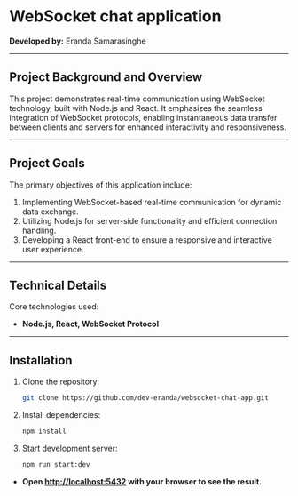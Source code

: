 # WebSocket chat application
**Developed by:** Eranda Samarasinghe  
<hr />

## Project Background and Overview  
This project demonstrates real-time communication using WebSocket technology, built with Node.js and React. It emphasizes the seamless integration of WebSocket protocols, enabling instantaneous data transfer between clients and servers for enhanced interactivity and responsiveness.  
<hr />

## Project Goals  
The primary objectives of this application include:  

1. Implementing WebSocket-based real-time communication for dynamic data exchange.  
2. Utilizing Node.js for server-side functionality and efficient connection handling.  
3. Developing a React front-end to ensure a responsive and interactive user experience.  
<hr />

## Technical Details  
Core technologies used:  

- **Node.js, React, WebSocket Protocol**  
<hr />

## Installation  
1. Clone the repository:  
   ```sh
   git clone https://github.com/dev-eranda/websocket-chat-app.git

2. Install dependencies:  
   ```sh
   npm install

3. Start development server:
   ```sh
   npm run start:dev 

- **Open [http://localhost:5432](http://localhost:5432) with your browser to see the result.**
